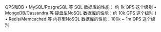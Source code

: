 
QPS和DB
• MySQL/PosgreSQL 等   SQL 数据库的性能：       约 1k QPS 这个级别
• MongoDB/Cassandra 等 硬盘型NoSQL 数据库的性能：约 10k QPS 这个级别 (
• Redis/Memcached 等   内存型NoSQL 数据库的性能：100k ~ 1m QPS 这个级别
